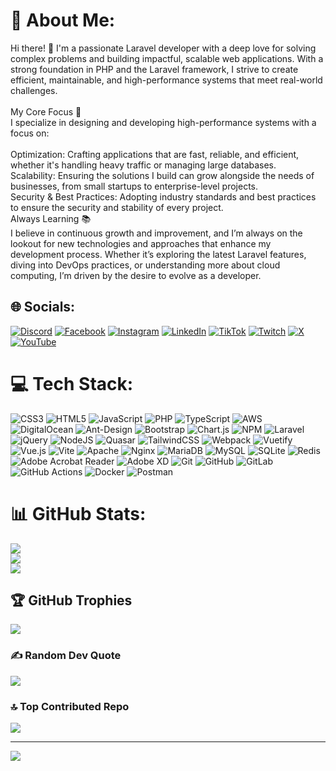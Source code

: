 # 💫 About Me:
Hi there! 👋 I'm a passionate Laravel developer with a deep love for solving complex problems and building impactful, scalable web applications. With a strong foundation in PHP and the Laravel framework, I strive to create efficient, maintainable, and high-performance systems that meet real-world challenges.<br><br>My Core Focus 🌟<br>I specialize in designing and developing high-performance systems with a focus on:<br><br>Optimization: Crafting applications that are fast, reliable, and efficient, whether it's handling heavy traffic or managing large databases.<br>Scalability: Ensuring the solutions I build can grow alongside the needs of businesses, from small startups to enterprise-level projects.<br>Security & Best Practices: Adopting industry standards and best practices to ensure the security and stability of every project.<br>Always Learning 📚<br>I believe in continuous growth and improvement, and I’m always on the lookout for new technologies and approaches that enhance my development process. Whether it’s exploring the latest Laravel features, diving into DevOps practices, or understanding more about cloud computing, I’m driven by the desire to evolve as a developer.


## 🌐 Socials:
[![Discord](https://img.shields.io/badge/Discord-%237289DA.svg?logo=discord&logoColor=white)](https://discord.gg/amsyarDev) [![Facebook](https://img.shields.io/badge/Facebook-%231877F2.svg?logo=Facebook&logoColor=white)](https://facebook.com/amsyarDev) [![Instagram](https://img.shields.io/badge/Instagram-%23E4405F.svg?logo=Instagram&logoColor=white)](https://instagram.com/amsyardev) [![LinkedIn](https://img.shields.io/badge/LinkedIn-%230077B5.svg?logo=linkedin&logoColor=white)](https://linkedin.com/in/amirul-amsyar-azhar-8930bb1a0/) [![TikTok](https://img.shields.io/badge/TikTok-%23000000.svg?logo=TikTok&logoColor=white)](https://tiktok.com/@amsyarDev) [![Twitch](https://img.shields.io/badge/Twitch-%239146FF.svg?logo=Twitch&logoColor=white)](https://twitch.tv/https://www.twitch.tv/electrahunter307) [![X](https://img.shields.io/badge/X-black.svg?logo=X&logoColor=white)](https://x.com/amsyarDev) [![YouTube](https://img.shields.io/badge/YouTube-%23FF0000.svg?logo=YouTube&logoColor=white)](https://youtube.com/@amsyarDev) 

# 💻 Tech Stack:
![CSS3](https://img.shields.io/badge/css3-%231572B6.svg?style=flat&logo=css3&logoColor=white) ![HTML5](https://img.shields.io/badge/html5-%23E34F26.svg?style=flat&logo=html5&logoColor=white) ![JavaScript](https://img.shields.io/badge/javascript-%23323330.svg?style=flat&logo=javascript&logoColor=%23F7DF1E) ![PHP](https://img.shields.io/badge/php-%23777BB4.svg?style=flat&logo=php&logoColor=white) ![TypeScript](https://img.shields.io/badge/typescript-%23007ACC.svg?style=flat&logo=typescript&logoColor=white) ![AWS](https://img.shields.io/badge/AWS-%23FF9900.svg?style=flat&logo=amazon-aws&logoColor=white) ![DigitalOcean](https://img.shields.io/badge/DigitalOcean-%230167ff.svg?style=flat&logo=digitalOcean&logoColor=white) ![Ant-Design](https://img.shields.io/badge/-AntDesign-%230170FE?style=flat&logo=ant-design&logoColor=white) ![Bootstrap](https://img.shields.io/badge/bootstrap-%238511FA.svg?style=flat&logo=bootstrap&logoColor=white) ![Chart.js](https://img.shields.io/badge/chart.js-F5788D.svg?style=flat&logo=chart.js&logoColor=white) ![NPM](https://img.shields.io/badge/NPM-%23CB3837.svg?style=flat&logo=npm&logoColor=white) ![Laravel](https://img.shields.io/badge/laravel-%23FF2D20.svg?style=flat&logo=laravel&logoColor=white) ![jQuery](https://img.shields.io/badge/jquery-%230769AD.svg?style=flat&logo=jquery&logoColor=white) ![NodeJS](https://img.shields.io/badge/node.js-6DA55F?style=flat&logo=node.js&logoColor=white) ![Quasar](https://img.shields.io/badge/Quasar-16B7FB?style=flat&logo=quasar&logoColor=black) ![TailwindCSS](https://img.shields.io/badge/tailwindcss-%2338B2AC.svg?style=flat&logo=tailwind-css&logoColor=white) ![Webpack](https://img.shields.io/badge/webpack-%238DD6F9.svg?style=flat&logo=webpack&logoColor=black) ![Vuetify](https://img.shields.io/badge/Vuetify-1867C0?style=flat&logo=vuetify&logoColor=AEDDFF) ![Vue.js](https://img.shields.io/badge/vue.js-%2335495e.svg?style=flat&logo=vuedotjs&logoColor=%234FC08D) ![Vite](https://img.shields.io/badge/vite-%23646CFF.svg?style=flat&logo=vite&logoColor=white) ![Apache](https://img.shields.io/badge/apache-%23D42029.svg?style=flat&logo=apache&logoColor=white) ![Nginx](https://img.shields.io/badge/nginx-%23009639.svg?style=flat&logo=nginx&logoColor=white) ![MariaDB](https://img.shields.io/badge/MariaDB-003545?style=flat&logo=mariadb&logoColor=white) ![MySQL](https://img.shields.io/badge/mysql-4479A1.svg?style=flat&logo=mysql&logoColor=white) ![SQLite](https://img.shields.io/badge/sqlite-%2307405e.svg?style=flat&logo=sqlite&logoColor=white) ![Redis](https://img.shields.io/badge/redis-%23DD0031.svg?style=flat&logo=redis&logoColor=white) ![Adobe Acrobat Reader](https://img.shields.io/badge/Adobe%20Acrobat%20Reader-EC1C24.svg?style=flat&logo=Adobe%20Acrobat%20Reader&logoColor=white) ![Adobe XD](https://img.shields.io/badge/Adobe%20XD-470137?style=flat&logo=Adobe%20XD&logoColor=#FF61F6) ![Git](https://img.shields.io/badge/git-%23F05033.svg?style=flat&logo=git&logoColor=white) ![GitHub](https://img.shields.io/badge/github-%23121011.svg?style=flat&logo=github&logoColor=white) ![GitLab](https://img.shields.io/badge/gitlab-%23181717.svg?style=flat&logo=gitlab&logoColor=white) ![GitHub Actions](https://img.shields.io/badge/github%20actions-%232671E5.svg?style=flat&logo=githubactions&logoColor=white) ![Docker](https://img.shields.io/badge/docker-%230db7ed.svg?style=flat&logo=docker&logoColor=white) ![Postman](https://img.shields.io/badge/Postman-FF6C37?style=flat&logo=postman&logoColor=white)
# 📊 GitHub Stats:
![](https://github-readme-stats.vercel.app/api?username=amsyarDev&theme=neon&hide_border=false&include_all_commits=true&count_private=true)<br/>
![](https://github-readme-streak-stats.herokuapp.com/?user=amsyarDev&theme=neon&hide_border=false)<br/>
![](https://github-readme-stats.vercel.app/api/top-langs/?username=amsyarDev&theme=neon&hide_border=false&include_all_commits=true&count_private=true&layout=compact)

## 🏆 GitHub Trophies
![](https://github-profile-trophy.vercel.app/?username=amsyarDev&theme=radical&no-frame=false&no-bg=false&margin-w=4)

### ✍️ Random Dev Quote
![](https://quotes-github-readme.vercel.app/api?type=horizontal&theme=radical)

### 🔝 Top Contributed Repo
![](https://github-contributor-stats.vercel.app/api?username=amsyarDev&limit=5&theme=radical&combine_all_yearly_contributions=true)

---
[![](https://visitcount.itsvg.in/api?id=amsyarDev&icon=0&color=5)](https://visitcount.itsvg.in)

<!-- Proudly created with GPRM ( https://gprm.itsvg.in ) -->

